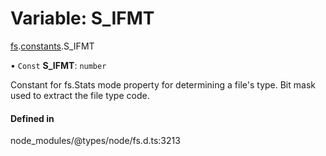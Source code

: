 # Variable: S\_IFMT

[fs](../modules/fs.md).[constants](../modules/fs.constants.md).S_IFMT

• `Const` **S\_IFMT**: `number`

Constant for fs.Stats mode property for determining a file's type. Bit mask used to extract the file type code.

#### Defined in

node_modules/@types/node/fs.d.ts:3213
